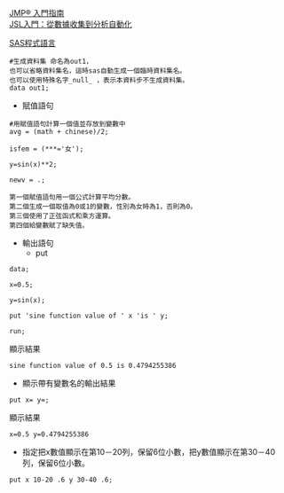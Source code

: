 [JMP® 入門指南](https://www.jmp.com/zh_tw/events/ondemand/non-series/getting-started-with-jmp/watch.html#formsuccess)  
[JSL入門：從數據收集到分析自動化](https://www.jmp.com/zh_tw/events/ondemand/non-series/jsl-introduction/watch.html#formsuccess)  

[SAS程式語言](https://www.diklearn.com/a/202101/58525.html)  
```
#生成資料集 命名為out1，
也可以省略資料集名，這時sas自動生成一個臨時資料集名。
也可以使用特殊名字_null_ ，表示本資料步不生成資料集。
data out1;
```

- 賦值語句
```
#用賦值語句計算一個值並存放到變數中
avg = (math + chinese)/2;

isfem = (***='女');

y=sin(x)**2;

newv = .;

第一個賦值語句用一個公式計算平均分數。
第二個生成一個取值為0或1的變數，性別為女時為1，否則為0。
第三個使用了正弦函式和乘方運算。
第四個給變數賦了缺失值。
```

- 輸出語句
  - put
```
data;

x=0.5;

y=sin(x);

put 'sine function value of ' x 'is ' y;

run;
```
顯示結果  
```
sine function value of 0.5 is 0.4794255386
```
  - 顯示帶有變數名的輸出結果
```
put x= y=;
```
顯示結果  
```
x=0.5 y=0.4794255386
```
- 指定把x數值顯示在第10－20列，保留6位小數，把y數值顯示在第30－40列，保留6位小數。
```
put x 10-20 .6 y 30-40 .6;
```
